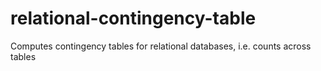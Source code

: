 # relational-contingency-table
Computes contingency tables for relational databases, i.e. counts across tables
